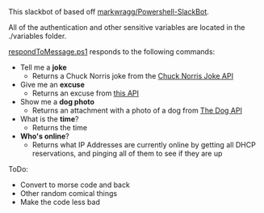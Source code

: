 This slackbot of based off [markwragg/Powershell-SlackBot](https://github.com/markwragg/Powershell-SlackBot). 

All of the authentication and other sensitive variables are located in the ./variables folder. 

[respondToMessage.ps1](respondToMessage.ps1) responds to the following commands:
- Tell me a **joke**
    - Returns a Chuck Norris joke from the [Chuck Norris Joke API](http://api.icndb.com/jokes/random)
- Give me an **excuse**
    - Returns an excuse from [this API](http://pages.cs.wisc.edu/~ballard/bofh/excuses)
- Show me a **dog photo**
    - Returns an attachment with a photo of a dog from [The Dog API](http://api.thedogapi.co.uk/v2/dog.php)
- What is the **time**?
    - Returns the time 
- **Who's online**?
    - Returns what IP Addresses are currently online by getting all DHCP reservations, and pinging all of them to see if they are up

ToDo:
 - Convert to morse code and back
 - Other random comical things
 - Make the code less bad